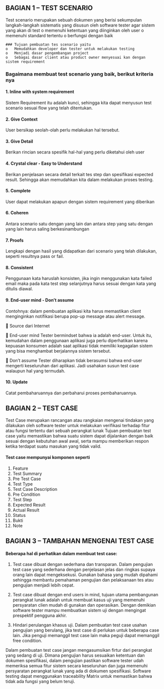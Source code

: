 ## BAGIAN 1 – TEST SCENARIO
Test scenario merupakan sebuah dokumen yang berisi sekumpulan langkah-langkah sistematis yang disusun oleh software tester agar sistem yang akan di test 
o	memenuhi ketentuan yang diinginkan oleh user
o	memenuhi standard tertentu
o	berfungsi dengan baik

    ### Tujuan pembuatan tes scenario yaitu 
    o	Memudahkan developer dan tester untuk melakukan testing
    o	Menjadi dasar pengembangan project
    o	Sebagai dasar client atau product owner menyesuai kan dengan sistem requirement

### Bagaimana membuat test scenario yang baik, berikut kriteria nya

#### 1.	Inline with system requirement
Sistem Requirement itu adalah kunci, sehingga kita dapat menyusun test scenario sesuai flow yang telah ditentukan.

#### 2.	Give Context
User bersikap seolah-olah perlu melakukan hal tersebut.

#### 3.	Give Detail
Berikan rincian secara spesifik hal-hal yang perlu diketahui oleh user

#### 4.	Crystal clear - Easy to Understand
Berikan penjelasan secara detail terkait tes step dan spesifikasi expected result. Sehingga akan memudahkan kita dalam melakukan proses testing.

#### 5.	Complete
User dapat melakukan apapun dengan sistem requirement yang diberikan

#### 6.	Coheren
Antara scenario satu dengan yang lain dan antara step yang satu dengan yang lain harus saling berkesinambungan

#### 7.	Proofs
Lengkapi dengan hasil yang didapatkan dari scenario yang telah dilakukan, seperti resultnya pass or fail.

#### 8.	Consistent
Penggunaan kata haruslah konsisten, jika ingin menggunakan kata failed email maka pada kata test step selanjutnya harus sesuai dengan kata yang ditulis diawal.

#### 9.	End-user mind - Don’t assume
Contohnya: dalam pembuatan aplikasi kita harus memastikan client menginginkan notifikasi berupa pop-up message atau alert message.

	Source dari Internet 

	End-user mind
Tester bermindset bahwa ia adalah end-user. Untuk itu, kemudahan dalam penggunaan aplikasi juga perlu diperhatikan karena kepuasan konsumen adalah saat aplikasi tidak memiliki kegagalan sistem yang bisa menghambat berjalannya sistem tersebut.

	Don’t assume
Tester diharapkan tidak berasumsi bahwa end-user mengerti keseluruhan dari aplikasi. Jadi usahakan susun test case walaupun hal yang termudah.

#### 10.	Update
Catat pembaharuannya dan perbaharui proses pembaharuannya.

## BAGIAN 2 – TEST CASE
Test Case merupakan rancangan atau rangkaian mengenai tindakan yang dilakukan oleh software tester untuk melakukan verifikasi terhadap fitur atau fungsi tertentu dari sebuah perangkat lunak
Tujuan pembuatan test case yaitu memastikan bahwa suatu sistem dapat dijalankan dengan baik sesuai dengan kebutuhan awal awal, serta mampu memberikan respon ketika terdapat suatu masukan yang tidak valid.

#### Test case mempunyai komponen seperti 
1.	Feature
2.	Test Summary
3.	Pre Test Case
4.	Test Type
5.	Test Case Description
6.	Pre Condition
7.	Test Step
8.	Expected Result
9.	Actual Result
10.	Status
11.	Bukti
12.	Note



## BAGIAN 3 – TAMBAHAN MENGENAI TEST CASE
#### Beberapa hal di perhatikan dalam membuat test case:

1.	Test case dibuat dengan sederhana dan transparan. Dalam pengujian test case yang sederhana dengan penjelasan jelas dan ringkas supaya orang lain dapat mengeksekusi. Gunakan bahasa yang mudah dipahami sehingga membantu pemahaman pengujian dan pelaksanaan tes atau pengujian menjadi lebih cepat.

2.	Test case dibuat dengan end users in mind, tujuan utama pembangunan perangkat lunak adalah untuk membuat kasus uji yang memenuhi persyaratan clien mudah di gunakan dan operasikan. Dengan demikian software tester mampu membuatkan sistem uji dengan mengingat prespektif pengguna akhir.

3.	Hindari perulangan khasus uji. Dalam pembuatan test case usahan pengujian yang berulang, jika test case di perlukan untuk beberapa case lain. Jika penguji memanggil test case lain maka peguji dapat memanggil free condition.

Dalam pembuatan test case jangan mengasumsikan firtur dari perangkat yang sedang di uji. Dimana pengujian harus sesuaikan ketentuan dan dokumen spesifikasi, dalam pengujian pastikan software tester udah memeriksa semua fitur sistem secara keseluruhan dan juga memenuhi persyaratan perangkat lunak yang ada di dokumen spesifikasi. Software testing dapat menggunakan traceability Matrix untuk memastikan bahwa tidak ada fungsi yang belum teruji.


